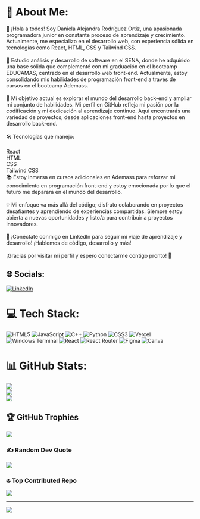 # 💫 About Me:
👋 ¡Hola a todos! Soy Daniela Alejandra Rodríguez Ortiz, una apasionada programadora junior en constante proceso de aprendizaje y crecimiento. Actualmente, me especializo en el desarrollo web, con experiencia sólida en tecnologías como React, HTML, CSS y Tailwind CSS.<br><br>📘 Estudio análisis y desarrollo de software en el SENA, donde he adquirido una base sólida que complementé con mi graduación en el bootcamp EDUCAMAS, centrado en el desarrollo web front-end. Actualmente, estoy consolidando mis habilidades de programación front-end a través de cursos en el bootcamp Ademass.<br><br>🚀 Mi objetivo actual es explorar el mundo del desarrollo back-end y ampliar mi conjunto de habilidades. Mi perfil en GitHub refleja mi pasión por la codificación y mi dedicación al aprendizaje continuo. Aquí encontrarás una variedad de proyectos, desde aplicaciones front-end hasta proyectos en desarrollo back-end.<br><br>🛠️ Tecnologías que manejo:<br><br>React<br>HTML<br>CSS<br>Tailwind CSS<br>📚 Estoy inmersa en cursos adicionales en Ademass para reforzar mi conocimiento en programación front-end y estoy emocionada por lo que el futuro me deparará en el mundo del desarrollo.<br><br>💡 Mi enfoque va más allá del código; disfruto colaborando en proyectos desafiantes y aprendiendo de experiencias compartidas. Siempre estoy abierta a nuevas oportunidades y listo/a para contribuir a proyectos innovadores.<br><br>🔗 ¡Conéctate conmigo en LinkedIn para seguir mi viaje de aprendizaje y desarrollo! ¡Hablemos de código, desarrollo y más!<br><br>¡Gracias por visitar mi perfil y espero conectarme contigo pronto! 🚀


## 🌐 Socials:
[![LinkedIn](https://img.shields.io/badge/LinkedIn-%230077B5.svg?logo=linkedin&logoColor=white)](https://linkedin.com/in/n.com/in/daniela-alejandra-rodriguez-ortiz-903703ba) 

# 💻 Tech Stack:
![HTML5](https://img.shields.io/badge/html5-%23E34F26.svg?style=for-the-badge&logo=html5&logoColor=white) ![JavaScript](https://img.shields.io/badge/javascript-%23323330.svg?style=for-the-badge&logo=javascript&logoColor=%23F7DF1E) ![C++](https://img.shields.io/badge/c++-%2300599C.svg?style=for-the-badge&logo=c%2B%2B&logoColor=white) ![Python](https://img.shields.io/badge/python-3670A0?style=for-the-badge&logo=python&logoColor=ffdd54) ![CSS3](https://img.shields.io/badge/css3-%231572B6.svg?style=for-the-badge&logo=css3&logoColor=white) ![Vercel](https://img.shields.io/badge/vercel-%23000000.svg?style=for-the-badge&logo=vercel&logoColor=white) ![Windows Terminal](https://img.shields.io/badge/Windows%20Terminal-%234D4D4D.svg?style=for-the-badge&logo=windows-terminal&logoColor=white) ![React](https://img.shields.io/badge/react-%2320232a.svg?style=for-the-badge&logo=react&logoColor=%2361DAFB) ![React Router](https://img.shields.io/badge/React_Router-CA4245?style=for-the-badge&logo=react-router&logoColor=white) ![Figma](https://img.shields.io/badge/figma-%23F24E1E.svg?style=for-the-badge&logo=figma&logoColor=white) ![Canva](https://img.shields.io/badge/Canva-%2300C4CC.svg?style=for-the-badge&logo=Canva&logoColor=white)
# 📊 GitHub Stats:
![](https://github-readme-stats.vercel.app/api?username=Daniela90-prog&theme=radical&hide_border=false&include_all_commits=true&count_private=true)<br/>
![](https://github-readme-streak-stats.herokuapp.com/?user=Daniela90-prog&theme=radical&hide_border=false)<br/>
![](https://github-readme-stats.vercel.app/api/top-langs/?username=Daniela90-prog&theme=radical&hide_border=false&include_all_commits=true&count_private=true&layout=compact)

## 🏆 GitHub Trophies
![](https://github-profile-trophy.vercel.app/?username=Daniela90-prog&theme=radical&no-frame=false&no-bg=true&margin-w=4)

### ✍️ Random Dev Quote
![](https://quotes-github-readme.vercel.app/api?type=horizontal&theme=radical)

### 🔝 Top Contributed Repo
![](https://github-contributor-stats.vercel.app/api?username=Daniela90-prog&limit=5&theme=dark&combine_all_yearly_contributions=true)

---
[![](https://visitcount.itsvg.in/api?id=Daniela90-prog&icon=0&color=0)](https://visitcount.itsvg.in)

<!-- Proudly created with GPRM ( https://gprm.itsvg.in ) -->
